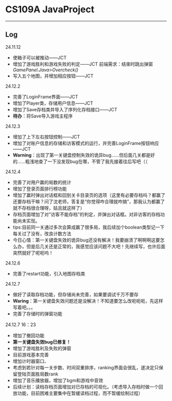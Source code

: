 # CS109A  JavaProject
---------
## Log
24.11.12

- 使箱子可以被推动——JCT
- 增加了游戏胜利和游戏失败的判定——JCT    前端需求：结束时跳出弹窗 _GamePanel.Java>Overcheck()_
- 写入五个地图，并增加相应按钮——JCT

24.12.2

- 完善了LoginFrame界面——JCT
- 增加了Player类，存储用户信息——JCT
- 增加了Save存档类并导入了序列化存档接口——JCT
- **待办**：将Save导入游戏主程序

24.12.3

- 增加了上下左右按钮控制——JCT
- 增加了对账户信息的存储和访客模式的运行，并完善LoginFrame按钮响应——JCT
- **Warning**：出现了第一关键盘控制失效的诡异bug……但后面几关都是好的……粗浅地查了一下没发现bug在哪，不管了我先接着往后写吧（（

24.12.4

- 完善了对用户赢的局数的统计
- 增加了登录页面排行榜功能
- 增加了赢时弹出对话框和回到关卡目录页的选项（这里有必要存档吗？都赢了还要存档干嘛？问了沈老师，答复是“你觉得咋合理就咋搞”，那我认为都赢了就不存档很合理呀，姑且就这样了）
- 存档页面增加了对“访客不能存档”的判定，并弹出对话框。对非访客的存档功能尚未实现。
- tips:目前同一关通过多次会算成赢了很多局，我后续加个boolean类型记一下每关过了没有，改良计数方法
- 今日心情：第一关键盘失效的诡异bug还没有解决！我要崩溃了啊啊啊这要怎么办，但是后几关还是正常的，我感觉应该问题不大吧！先继续写，也许后面突然就好了呢呃呜！

24.12.6

- 完善了restart功能，引入地图存档类

24.12.7

- 做好了读取存档功能，但存储尚未完善，如果要调试千万不要存
- **Waring**：第一关键盘失效问题还是没解决！不知道要怎么改呃呃呃，先这样写着吧。。。
- 完善了存储时的弹窗功能

24.12.7    16：23

- 增加了撤回功能
- **第一关键盘失效bug已修复！**
- 增加了游戏胜利及失败的弹窗
- 目前游戏基本完善
- 增加计时器窗口、
- 考虑到若针对每一关步数、时间双重排序，ranking界面会很乱，遂决定只保留登陆页面胜局数rank
- 增加了音乐播放器，增加了bgm和游戏中音效
- 后续计划：读档存档页面增加对已存档的可视化。（考虑导入存档时做一个回放功能，目前困难主要集中在暂缓读档过程，而不暂缓绘制过程）
